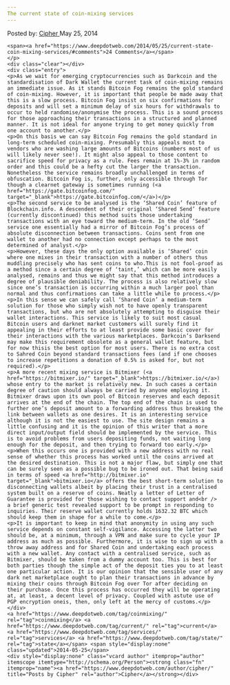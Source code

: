 ```yaml
---
The current state of coin-mixing services
---
```

<article class="post-listing post-5704 post type-post status-publish format-standard has-post-thumbnail hentry  tag-coinmixing tag-current tag-services tag-state">
    <div class="post-inner">
        <span>Posted by: <a href="https://www.deepdotweb.com/author/cipher/" title="">Cipher </a></span>
    <span>May 25, 2014</span>
    
    <span><a href="https://www.deepdotweb.com/2014/05/25/current-state-coin-mixing-services/#comments">24 Comments</a></span>
    </p>
    <div class="clear"></div>
    <div class="entry">
    <p>As we wait for emerging cryptocurrencies such as Darkcoin and the standardisation of Dark Wallet the current task of coin-mixing remains an immediate issue. As it stands Bitcoin Fog remains the gold standard of coin-mixing. However, it is important that people be made away that this is a slow process. Bitcoin Fog insist on six confirmations for deposits and will set a minimum delay of six hours for withdrawals to occur to held randomise/anonymise the process. This is a sound process for those approaching their transactions in a structured and planned manner. It is not ideal for anyone trying to get money quickly from one account to another.</p>
    <p>On this basis we can say Bitcoin Fog remains the gold standard in long-term scheduled coin-mixing. Presumably this appeals most to vendors who are washing large amounts of Bitcoins (numbers most of us will likely never see!). It might also appeal to those content to sacrifice speed for privacy as a rule. Fees remain at 1%-3% in random order and this could be a hefty cut the larger the transaction. Nonetheless the service remains broadly unchallenged in terms of obfuscation. Bitcoin Fog is, further, only accessible through Tor though a clearnet gateway is sometimes running (<a href="https://gate.bitcoinfog.com/" target="_blank">https://gate.bitcoinfog.com/</a>)</p>
    <p>The second service to be analysed is the ‘Shared Coin’ feature of Blockchain.info. A descendent of their original ‘Shared Send’ feature (currently discontinued) this method suits those undertaking transactions with an eye toward the medium-term. In the old ‘Send’ service one essentially had a mirror of Bitcoin Fog’s process of absolute disconnection between transactions. Coins sent from one wallet to another had no connection except perhaps to the most determined of analyst.</p>
    <p>However, these days the only option available is ‘Shared’ coin where one mixes in their transaction with a number of others thus muddling precisely who has sent coins to who.This is not fool-proof as a method since a certain degree of ‘taint,’ which can be more easily analysed, remains and thus we might say that this method introduces a degree of plausible deniability. The process is also relatively slow since one’s transaction is occurring within a much larger pool than normal and thus confirmations can take a little while to process.</p>
    <p>In this sense we can safely call ‘Shared Coin’ a medium-term solution for those who simply wish not to have openly transparent transactions, but who are not absolutely attempting to disguise their wallet interactions. This service is likely to suit most casual Bitcoin users and darknet market customers will surely find it appealing in their efforts to at least provide some basic cover for their interactions with the various marketplaces. Darkcoin’s Darksend may make this requirement obsolete as a general wallet feature, but for now thisis the best option for most users. There is no extra cost to Sahred Coin beyond standard transactions fees (and if one chooses to increase repetitions a donation of 0.5% is asked for, but not required).</p>
    <p>A more recent mixing service is Bitmixer (<a href="https://bitmixer.io/" target="_blank">https://bitmixer.io/</a>) whose entry to the market is relatively new. In such cases a certain degree of caution should always be carried by anyone employing it. Bitmixer draws upon its own pool of Bitcoin reserves and each deposit arrives at the end of the chain. The top end of the chain is used to further one’s deposit amount to a forwarding address thus breaking the link between wallets as one desires. It is an interesting service although it is not the easiest to use. The site design remains a little confusing and it is the opinion of this writer that a more direct input/output field should be implemented by the service. This is to avoid problems from users depositing funds, not waiting long enough for the deposit, and then trying to forward too early.</p>
    <p>When this occurs one is provided with a new address with no real sense of whether this process has worked until the coins arrived at the desired destination. This is not a major flaw, but simply one that can be surely seen as a possible bug to be ironed out. That being said in terms of speed <a href="http://bitmixer.io" target="_blank">bitmixer.io</a> offers the best short-term solution to disconnecting wallets albeit by placing their trust in a centralised system built on a reserve of coins. Neatly a letter of Letter of Guarantee is provided for those wishing to contact support and<br />
    a brief generic test revealed support to be prompt in responding to inquiries. Their reserve wallet currently holds 1632.32 BTC which should keep them in shape for a while to come.</p>
    <p>It is important to keep in mind that anonymity in using any such service depends on constant self-vigilance. Accessing the latter two should be, at a minimum, through a VPN and make sure to cycle your IP address as much as possible. Furthermore, it is wise to sign up with a throw away address and for Shared Coin and undertaking each process with a new wallet. Any contact with a centralised service, such as Bitmixer, should be taken from a dummy account too. This is best for both parties though the simple act of the deposit ties you to at least one particular action. It is our opinion that the sensible user of any dark net marketplace ought to plan their transactions in advance by mixing their coins through Bitcoin Fog over Tor after deciding on their purchase. Once this process has occurred they will be operating at, at least, a decent level of privacy. Coupled with astute use of PGP encryption oneis, then, only left at the mercy of customs.</p>
    </div>
    <a href="https://www.deepdotweb.com/tag/coinmixing/" rel="tag">coinmixing</a> <a href="https://www.deepdotweb.com/tag/current/" rel="tag">current</a> <a href="https://www.deepdotweb.com/tag/services/" rel="tag">services</a> <a href="https://www.deepdotweb.com/tag/state/" rel="tag">state</a></span> <span style="display:none" class="updated">2014-05-25</span>
    <div style="display:none" class="vcard author" itemprop="author" itemscope itemtype="http://schema.org/Person"><strong class="fn" itemprop="name"><a href="https://www.deepdotweb.com/author/cipher/" title="Posts by Cipher" rel="author">Cipher</a></strong></div>
    
